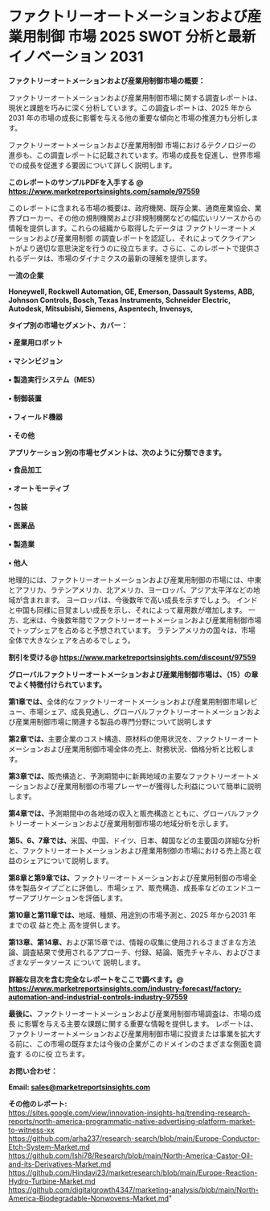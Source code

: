 # ファクトリーオートメーションおよび産業用制御 市場 2025 SWOT 分析と最新イノベーション 2031

<strong><b>ファクトリーオートメーションおよび産業用制御市場の概要：</b></strong>

ファクトリーオートメーションおよび産業用制御市場に関する調査レポートは、現状と課題を巧みに深く分析しています。この調査レポートは、2025 年から 2031 年の市場の成長に影響を与える他の重要な傾向と市場の推進力も分析します。

ファクトリーオートメーションおよび産業用制御 市場におけるテクノロジーの進歩も、この調査レポートに記載されています。市場の成長を促進し、世界市場での成長を促進する要因について詳しく説明します。

<strong>このレポートのサンプルPDFを入手する @ <a href=https://www.marketreportsinsights.com/sample/97559>https://www.marketreportsinsights.com/sample/97559</a></strong>

このレポートに含まれる市場の概要は、政府機関、既存企業、通商産業協会、業界ブローカー、その他の規制機関および非規制機関などの幅広いリソースからの情報を提供します。これらの組織から取得したデータは ファクトリーオートメーションおよび産業用制御 の調査レポートを認証し、それによってクライアントがより適切な意思決定を行うのに役立ちます。さらに、このレポートで提供されるデータは、市場のダイナミクスの最新の理解を提供します。

<strong>一流の企業</strong>

<strong><b>Honeywell, Rockwell Automation, GE, Emerson, Dassault Systems, ABB, Johnson Controls, Bosch, Texas Instruments, Schneider Electric, Autodesk, Mitsubishi, Siemens, Aspentech, Invensys,</b></strong>

<strong><b>タイプ別の市場セグメント、カバー：</b></strong>

<strong>• 産業用ロボット<br><br>• マシンビジョン<br><br>• 製造実行システム（MES）<br><br>• 制御装置<br><br>• フィールド機器<br><br>• その他</strong>

<strong><b>アプリケーション別の市場セグメントは、次のように分類できます。</b></strong>

<strong>• 食品加工<br><br>• オートモーティブ<br><br>• 包装<br><br>• 医薬品<br><br>• 製造業<br><br>• 他人</strong>

 地理的には、ファクトリーオートメーションおよび産業用制御の市場には、中東とアフリカ、ラテンアメリカ、北アメリカ、ヨーロッパ、アジア太平洋などの地域が含まれます。 ヨーロッパは、今後数年で高い成長を示すでしょう。 インドと中国も同様に目覚ましい成長を示し、それによって雇用数が増加します。 一方、北米は、今後数年間でファクトリーオートメーションおよび産業用制御市場でトップシェアを占めると予想されています。 ラテンアメリカの国々は、市場全体で大きなシェアを占めるでしょう。

<strong>割引を受ける@ <a href=https://www.marketreportsinsights.com/discount/97559>https://www.marketreportsinsights.com/discount/97559</a></strong>

<strong><b>グローバルファクトリーオートメーションおよび産業用制御市場は、（15）の章でよく特徴付けられています。</b></strong>

<strong><b>第</b></strong><strong><b>1章では、</b></strong>全体的なファクトリーオートメーションおよび産業用制御市場レビュー、市場シェア、成長見通し、グローバルファクトリーオートメーションおよび産業用制御市場に関連する製品の専門分野について説明します

<strong><b>第2章では、</b></strong>主要企業のコスト構造、原材料の使用状況を、ファクトリーオートメーションおよび産業用制御市場全体の売上、財務状況、価格分析と比較します。

<strong><b>第3章では、</b></strong>販売構造と、予測期間中に新興地域の主要なファクトリーオートメーションおよび産業用制御の市場プレーヤーが獲得した利益について簡単に説明します。

<strong><b>第4章では、</b></strong>予測期間中の各地域の収入と販売構造とともに、グローバルファクトリーオートメーションおよび産業用制御市場の地域分析を示します。

<strong><b>第5、6、7章では、</b></strong>米国、中国、ドイツ、日本、韓国などの主要国の詳細な分析と、ファクトリーオートメーションおよび産業用制御の市場における売上高と収益のシェアについて説明します。

<strong><b>第8章と第9章では、</b></strong>ファクトリーオートメーションおよび産業用制御の市場全体を製品タイプごとに評価し、市場シェア、販売構造、成長率などのエンドユーザーアプリケーションを評価します。

<strong><b>第10章と第11章では、</b></strong>地域、種類、用途別の市場予測と、2025 年から2031 年までの収 益と売上 高を提供します。

<strong><b>第13章、第14章、</b></strong>および第15章では、情報の収集に使用されるさまざまな方法論、調査結果で使用されるアプローチ、付録、結論、販売チャネル、およびさまざまなデータソース について 説明します。

<strong>詳細な目次を含む完全なレポートをここで調べます。@ <a href=https://www.marketreportsinsights.com/industry-forecast/factory-automation-and-industrial-controls-industry-97559>https://www.marketreportsinsights.com/industry-forecast/factory-automation-and-industrial-controls-industry-97559</a></strong>

<strong><b>最後に、</b></strong>ファクトリーオートメーションおよび産業用制御市場調査は、市場の成長 に影響を</a>与える主要な課題に関する重要な情報を提供します。 レポートは、ファクトリーオートメーションおよび産業用制御市場に投資または事業を拡大する前に、この市場の既存または今後の企業がこのドメインのさまざまな側面を調査す るのに役 立ちます。

<strong><b>お問い合わせ：</b></strong>

<strong>Email: </strong><a href=mailto:sales@marketreportsinsights.com><strong>sales@marketreportsinsights.com</strong></a>

<strong>その他のレポート:</strong>
<br>
<a href=https://sites.google.com/view/innovation-insights-hq/trending-research-reports/north-america-programmatic-native-advertising-platform-market-to-witness-xx>https://sites.google.com/view/innovation-insights-hq/trending-research-reports/north-america-programmatic-native-advertising-platform-market-to-witness-xx</a>
<br>
<a href=https://github.com/arha237/research-search/blob/main/Europe-Conductor-Etch-System-Market.md>https://github.com/arha237/research-search/blob/main/Europe-Conductor-Etch-System-Market.md</a>
<br>
<a href=https://github.com/Ishi78/Research/blob/main/North-America-Castor-Oil-and-its-Derivatives-Market.md>https://github.com/Ishi78/Research/blob/main/North-America-Castor-Oil-and-its-Derivatives-Market.md</a>
<br>
<a href=https://github.com/Hindavi23/marketresearch/blob/main/Europe-Reaction-Hydro-Turbine-Market.md>https://github.com/Hindavi23/marketresearch/blob/main/Europe-Reaction-Hydro-Turbine-Market.md</a>
<br>
<a href=https://github.com/digitalgrowth4347/marketing-analysis/blob/main/North-America-Biodegradable-Nonwovens-Market.md>https://github.com/digitalgrowth4347/marketing-analysis/blob/main/North-America-Biodegradable-Nonwovens-Market.md</a>"
